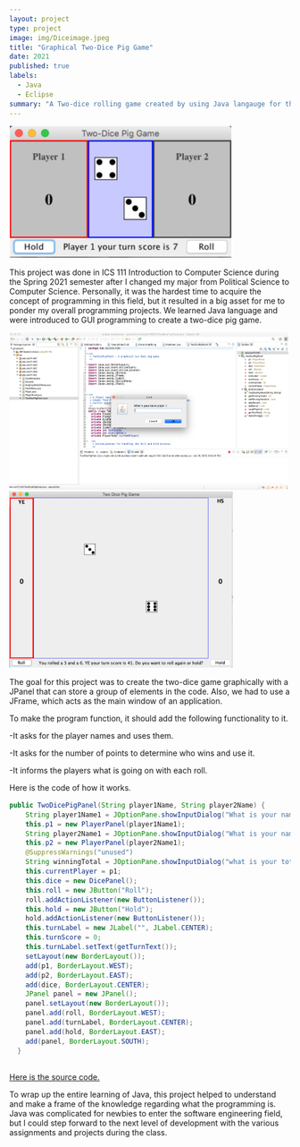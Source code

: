 ```yaml
---
layout: project
type: project
image: img/Diceimage.jpeg
title: "Graphical Two-Dice Pig Game"
date: 2021
published: true
labels:
  - Java
  - Eclipse
summary: "A Two-dice rolling game created by using Java langauge for the purpsoe of practice in GUI applicaiton."
---
```


<img width="400px" src="../img/Twodicegame.jpeg">

This project was done in ICS 111 Introduction to Computer Science during the Spring 2021 semester after I changed my major from Political Science to Computer Science. Personally, it was the hardest time to acquire the concept of programming in this field, but it resulted in a big asset for me to ponder my overall programming projects. We learned Java language and were introduced to GUI programming to create a two-dice pig game. 

<div class="text-center p-4">
  <img width="500px" src="../img/Nameplayer.jpeg">
  <img width="400px" src="../img/rolldice.jpeg">
</div>

The goal for this project was to create the two-dice game graphically with a JPanel that can store a group of elements in the code. Also, we had to use a JFrame, which acts as the main window of an application. 

To make the program function, it should add the following functionality to it.

-It asks for the player names and uses them.

-It asks for the number of points to determine who wins and use it.

-It informs the players what is going on with each roll.

Here is the code of how it works.

```java
public TwoDicePigPanel(String player1Name, String player2Name) {
    String player1Name1 = JOptionPane.showInputDialog("What is your name player 1");
    this.p1 = new PlayerPanel(player1Name1);
    String player2Name1 = JOptionPane.showInputDialog("What is your name player 2");
    this.p2 = new PlayerPanel(player2Name1);
    @SuppressWarnings("unused")
    String winningTotal = JOptionPane.showInputDialog("what is your total score");
    this.currentPlayer = p1;
    this.dice = new DicePanel();
    this.roll = new JButton("Roll");
    roll.addActionListener(new ButtonListener());
    this.hold = new JButton("Hold");
    hold.addActionListener(new ButtonListener());
    this.turnLabel = new JLabel("", JLabel.CENTER);
    this.turnScore = 0;   
    this.turnLabel.setText(getTurnText());
    setLayout(new BorderLayout());
    add(p1, BorderLayout.WEST);
    add(p2, BorderLayout.EAST);
    add(dice, BorderLayout.CENTER);
    JPanel panel = new JPanel();
    panel.setLayout(new BorderLayout());
    panel.add(roll, BorderLayout.WEST);
    panel.add(turnLabel, BorderLayout.CENTER);
    panel.add(hold, BorderLayout.EAST);
    add(panel, BorderLayout.SOUTH);
  }
  
```
[Here is the source code.](https://github.com/YeeunS/YeeunS.github.io/tree/main/projects/Dice)

To wrap up the entire learning of Java, this project helped to understand and make a frame of the knowledge regarding what the programming is. Java was complicated for newbies to enter the software engineering field, but I could step forward to the next level of development with the various assignments and projects during the class.


